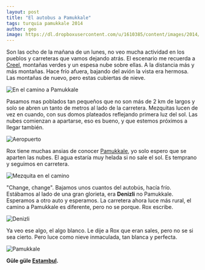 ```yaml
---
layout: post
title: "El autobus a Pamukkale"
tags: turquia pamukkale 2014
author: geo
image: https://dl.dropboxusercontent.com/u/1610385/content/images/2014/12/IMG_20141222_074350.jpg
---
```

Son las ocho de la mañana de un lunes, no veo mucha actividad en los pueblos y carreteras que vamos dejando atrás. El escenario me recuerda a [Creel](/tag/creel), montañas verdes y un espesa nube sobre ellas.  A la distancia más y más montañas. Hace frío afuera, bajando del avión la vista era hermosa. Las montañas de nuevo, pero estas cubiertas de nieve. 

![En el camino a Pamukkale](https://dl.dropboxusercontent.com/u/1610385/content/images/2014/12/IMG_20141222_081526579.jpg)

Pasamos mas poblados tan pequeños que no son más de 2 km de largos y solo se abren un tanto de metros al lado de la carretera. Mezquitas lucen de vez en cuando, con sus domos plateados reflejando primera luz del sol. Las nubes comienzan a apartarse, eso es bueno, y que estemos próximos a llegar también. 

![Aeropuerto](https://dl.dropboxusercontent.com/u/1610385/content/images/2014/12/IMG_20141222_074350.jpg)

Rox tiene muchas ansias de conocer [Pamukkale](/tag/pamukkale), yo solo espero que se aparten las nubes. El agua estaría muy helada si no sale el sol. Es temprano y seguimos en carretera. 

![Mezquita en el camino](https://dl.dropboxusercontent.com/u/1610385/content/images/2014/12/IMG_20141222_083654.jpg)

"Change, change". Bajamos unos cuantos del autobús, hacía frío. Estábamos al lado de una gran glorieta, era **Denizli** no Pamukkale. Esperamos a otro auto y esperamos. La carretera ahora luce más rural, el camino a Pamukkale es diferente, pero no se porque. Rox escribe. 

![Denizli](https://dl.dropboxusercontent.com/u/1610385/content/images/2014/12/IMG_20141222_090439227.jpg)

Ya veo ese algo, el algo blanco. Le dije a Rox que eran sales, pero no se si sea cierto. Pero luce como nieve inmaculada, tan blanca y perfecta. 

![Pamukkale](https://dl.dropboxusercontent.com/u/1610385/content/images/2014/12/IMG_20141222_092614065.jpg)

**Güle güle [Estambul](/tag/estambul).**